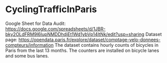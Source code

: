 # CyclingTrafficInParis
Google Sheet for Data Audit: https://docs.google.com/spreadsheets/d/1JBR-bky2OLdFRM9l6IupNMDDhdjEt1Wd1ybVp14ltNk/edit?usp=sharing
Dataset page: https://opendata.paris.fr/explore/dataset/comptage-velo-donnees-compteurs/information
The dataset contains hourly counts of bicycles in Paris from the last 13 months. The counters are installed on bicycle lanes and some bus lanes.